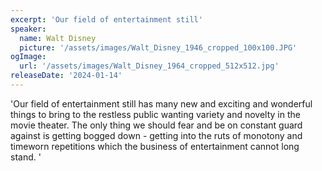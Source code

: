 ```yaml
---
excerpt: 'Our field of entertainment still'
speaker:
  name: Walt Disney
  picture: '/assets/images/Walt_Disney_1946_cropped_100x100.JPG'
ogImage:
  url: '/assets/images/Walt_Disney_1964_cropped_512x512.jpg'
releaseDate: '2024-01-14'
---
```


'Our field of entertainment still has many new and exciting and wonderful things to bring to the restless public wanting variety and novelty in the movie theater. The only thing we should fear and be on constant guard against is getting bogged down - getting into the ruts of monotony and timeworn repetitions which the business of entertainment cannot long stand.'

